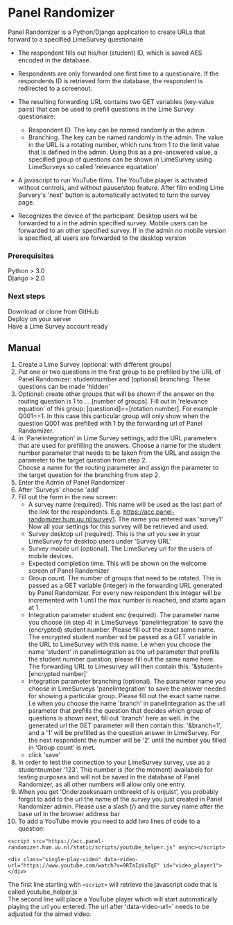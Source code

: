 # Panel Randomizer #

Panel Randomizer is a Python/Django application to create URLs that forward to a specified LimeSurvey questionaire

* The respondent fills out his/her (student) ID, which is saved AES encoded in the database.
* Respondents are only forwarded one first time to a questionaire. If the respondents ID is retrieved form the database, the respondent is redirected to a screenout. 
* The resulting forwarding URL contains two GET variables (key-value pairs) that can be used to prefill questions in the Lime Survey questionaire:
	*  Respondent ID. The key can be named randomly in the admin
	*  Branching. The key can be named randomly in the admin. The value in the URL is a rotating number, which runs from 1 to the limit value that is defined in the admin. Using this as a pre-answered value, a specified group of questions can be shown in LimeSurvey using LimeSurveys so called 'relevance equatation'

* A javascript to run YouTube films. The YouTube player is activated without controls, and without pause/stop feature. After film ending Lime Survery's 'next' button is automatically activated to turn the survey page.
* Recognizes the device of the participant. Desktop users wil be forwarded to a in the admin specified survey. Mobile users can be forwarded to an other specified survey. If in the admin no mobile version is specified, all users are forwarded to the desktop version  

### Prerequisites ###
Python > 3.0 <br>
Django > 2.0<br>


### Next steps ###

Download or clone from GitHub<br>
Deploy on your server<br>
Have a Lime Survey account ready

## Manual ##
1.  Create a Lime Survey (optional: with different groups)
2.  Put one or two questions in the first group to be prefilled by the URL of Panel Randomizer: studentnumber and (optional) branching. These questions can be made 'hidden'
3.  Optional: create other groups that will be shown if the answer on the routing question is 1 to ... [number of groups]. Fill out in 'relevance equation' of this group: [questionid]==[rotation number]. For example Q001==1. In this case this particular group will only show when the question Q001 was prefilled with 1 by the forwarding url of Panel Randomizer.
4. in 'Panelintegration' in Lime Survey settings, add the URL parameters that are used for prefilling the answers. Choose a name for the student number parameter that needs to be taken from the URL and assign the parameter to the target question from step 2.<br> Choose a name for the routing parameter and assign the parameter to the target question for the branching from step 2.
5. Enter the Admin of Panel Randomizer
6. After 'Surveys'  choose 'add'
7. Fill out the form in the new screen:<br>
	* A survey name (required). This name will be used as the last part of the link for the respondents. E.g. https://acc.panel-randomizer.hum.uu.nl/survey1. The name you entered was 'survey1' Now all your settings for this survey will be retrieved and used.
	* Survey desktop url (required). This is the url you see in your LimeSurvey for desktop users under 'Survey URL'
	* Survey mobile url (optional). The LimeSurvey url for the users of mobile devices.
	* Expected completion time. This will be shown on the welcome screen of Panel Randomizer
	* Group count. The number of groups that need to be rotated. This is passed as a GET variable (integer) in the forwarding URL generated by Panel Randomizer. For every new respondent this integer will be incremented with 1 until the max number is reached, and starts again at 1.
	* Integration parameter student enc (required). The parameter name you choose (in step 4) in LimeSurveys 'panelintegration' to save the (encrypted) student number. Please fill out the exact same name. The encrypted student number wil be passed as a GET variable in the URL to LimeSurvey with this name. I.e when you choose the name 'student' in panelintegration as the url parameter that prefills the student number question, please fill out the same name here. The forwarding URL to Limesurvey will then contain this: '&student=[encrypted number]'
	* Integration parameter branching (optional). The parameter name you choose in LimeSurveys 'panelintegration' to save the answer needed for showing a particular group. Please fill out the exact same name. I.e when you choose the name 'branch' in panelintegration as the url parameter that prefills the question that decides which group of questions is shown next, fill out 'branch' here as well. In the generated url the GET parameter will then contain this: '&branch=1', and a '1' will be prefilled as the question answer in LimeSurvey. For the next respondent the number will be '2' until the number you filled in 'Group count' is met.
	* click 'save'
8. In order to test the connection to your LimeSurvey survey, use as a studentnumber '123'. This number is (for the moment) availabele for testing purposes and will not be saved in the database of Panel Randomizer, as all other numbers will allow only one entry.
9. When you get 'Onderzoeksnaam ontbreekt of is onjuist', you probably forgot to add to the url the name of the survey you just created in Panel Randomizer admin. Please use a slash (/) and the survey name after the base url in the browser address bar 
10. To add a YouTube movie you need to add two lines of code to a question: 
 
`<script src="https://acc.panel-randomizer.hum.uu.nl/static/scripts/youtube_helper.js" async></script>`

`<div class="single-play-video" data-video-url="https://www.youtube.com/watch?v=9RTaIpVuTqE" id="video_player1"> </div>`

The first line starting with `<script>` will retrieve the javascript code that is called youtube_helper.js<br>
The second line will place a YouTube player which will start automatically playing the url you entered. The url after 'data-video-url=' needs to be adjusted for the aimed video.

